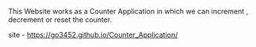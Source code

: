 This Website works as a Counter Application in which we can increment , decrement or reset the counter.

site - https://go3452.github.io/Counter_Application/
